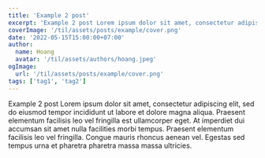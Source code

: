 ```yaml
---
title: 'Example 2 post'
excerpt: 'Example 2 post Lorem ipsum dolor sit amet, consectetur adipiscing elit, sed do eiusmod tempor incididunt ut labore et dolore magna aliqua. Praesent elementum facilisis leo vel fringilla est ullamcorper eget. At imperdiet dui accumsan sit amet nulla facilities morbi tempus.'
coverImage: '/til/assets/posts/example/cover.png'
date: '2022-05-15T15:00:00+07:00'
author:
  name: Hoang
  avatar: '/til/assets/authors/hoang.jpeg'
ogImage:
  url: '/til/assets/posts/example/cover.png'
tags: ['tag1', 'tag2']
---
```


Example 2 post Lorem ipsum dolor sit amet, consectetur adipiscing elit, sed do eiusmod tempor incididunt ut labore et dolore magna aliqua. Praesent elementum facilisis leo vel fringilla est ullamcorper eget. At imperdiet dui accumsan sit amet nulla facilities morbi tempus. Praesent elementum facilisis leo vel fringilla. Congue mauris rhoncus aenean vel. Egestas sed tempus urna et pharetra pharetra massa massa ultricies.
